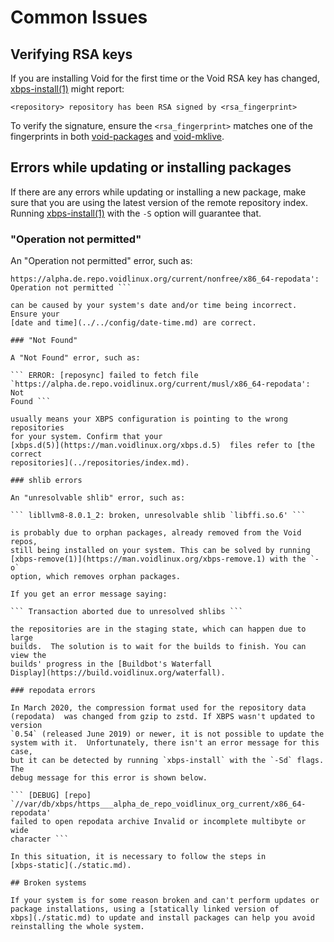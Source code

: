 # Common Issues

## Verifying RSA keys

If you are installing Void for the first time or the Void RSA key has
changed, [xbps-install(1)](https://man.voidlinux.org/xbps-install.1) might
report:

``` <repository> repository has been RSA signed by <rsa_fingerprint> ```

To verify the signature, ensure the `<rsa_fingerprint>` matches one of the
fingerprints in both
[void-packages](https://github.com/void-linux/void-packages/tree/master/common/repo-keys)
and
[void-mklive](https://github.com/void-linux/void-mklive/tree/master/keys).

## Errors while updating or installing packages

If there are any errors while updating or installing a new package, make
sure that you are using the latest version of the remote repository
index. Running [xbps-install(1)](https://man.voidlinux.org/xbps-install.1)
with the `-S` option will guarantee that.

### "Operation not permitted"

An "Operation not permitted" error, such as:

``` ERROR: [reposync] failed to fetch file
https://alpha.de.repo.voidlinux.org/current/nonfree/x86_64-repodata':
Operation not permitted ```

can be caused by your system's date and/or time being incorrect. Ensure your
[date and time](../../config/date-time.md) are correct.

### "Not Found"

A "Not Found" error, such as:

``` ERROR: [reposync] failed to fetch file
`https://alpha.de.repo.voidlinux.org/current/musl/x86_64-repodata': Not
Found ```

usually means your XBPS configuration is pointing to the wrong repositories
for your system. Confirm that your
[xbps.d(5)](https://man.voidlinux.org/xbps.d.5)  files refer to [the correct
repositories](../repositories/index.md).

### shlib errors

An "unresolvable shlib" error, such as:

``` libllvm8-8.0.1_2: broken, unresolvable shlib `libffi.so.6' ```

is probably due to orphan packages, already removed from the Void repos,
still being installed on your system. This can be solved by running
[xbps-remove(1)](https://man.voidlinux.org/xbps-remove.1) with the `-o`
option, which removes orphan packages.

If you get an error message saying:

``` Transaction aborted due to unresolved shlibs ```

the repositories are in the staging state, which can happen due to large
builds.  The solution is to wait for the builds to finish. You can view the
builds' progress in the [Buildbot's Waterfall
Display](https://build.voidlinux.org/waterfall).

### repodata errors

In March 2020, the compression format used for the repository data
(repodata)  was changed from gzip to zstd. If XBPS wasn't updated to version
`0.54` (released June 2019) or newer, it is not possible to update the
system with it.  Unfortunately, there isn't an error message for this case,
but it can be detected by running `xbps-install` with the `-Sd` flags. The
debug message for this error is shown below.

``` [DEBUG] [repo]
`//var/db/xbps/https___alpha_de_repo_voidlinux_org_current/x86_64-repodata'
failed to open repodata archive Invalid or incomplete multibyte or wide
character ```

In this situation, it is necessary to follow the steps in
[xbps-static](./static.md).

## Broken systems

If your system is for some reason broken and can't perform updates or
package installations, using a [statically linked version of
xbps](./static.md) to update and install packages can help you avoid
reinstalling the whole system.
